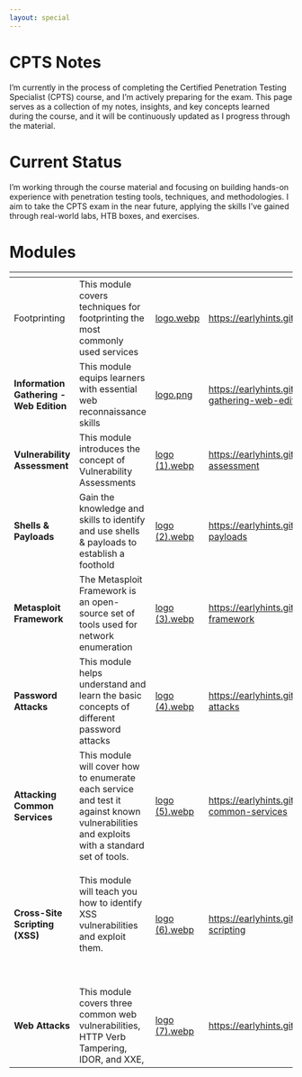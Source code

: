 ```yaml
---
layout: special
---
```


# CPTS Notes

I’m currently in the process of completing the Certified Penetration Testing Specialist (CPTS) course, and I’m actively preparing for the exam. This page serves as a collection of my notes, insights, and key concepts learned during the course, and it will be continuously updated as I progress through the material.

# Current Status

I’m working through the course material and focusing on building hands-on experience with penetration testing tools, techniques, and methodologies. I aim to take the CPTS exam in the near future, applying the skills I’ve gained through real-world labs, HTB boxes, and exercises.

# Modules

<table data-view="cards"><thead><tr><th></th><th></th><th data-hidden data-card-cover data-type="files"></th><th data-hidden data-card-target data-type="content-ref"></th></tr></thead><tbody><tr><td>Footprinting</td><td>This module covers techniques for footprinting the most commonly used services</td><td><a href=".gitbook/assets/logo.webp">logo.webp</a></td><td><a href="https://earlyhints.github.io/CPTS/footprinting">https://earlyhints.github.io/CPTS/footprinting</a></td></tr><tr><td><strong>Information Gathering - Web Edition</strong></td><td>This module equips learners with essential web reconnaissance skills</td><td><a href=".gitbook/assets/logo.png">logo.png</a></td><td><a href="https://earlyhints.github.io/CPTS/information-gathering-web-edition">https://earlyhints.github.io/CPTS/information-gathering-web-edition</a></td></tr><tr><td><strong>Vulnerability Assessment</strong></td><td>This module introduces the concept of Vulnerability Assessments</td><td><a href=".gitbook/assets/logo (1).webp">logo (1).webp</a></td><td><a href="https://earlyhints.github.io/CPTS/vulnerability-assessment">https://earlyhints.github.io/CPTS/vulnerability-assessment</a></td></tr><tr><td><strong>Shells &#x26; Payloads</strong></td><td>Gain the knowledge and skills to identify and use shells &#x26; payloads to establish a foothold</td><td><a href=".gitbook/assets/logo (2).webp">logo (2).webp</a></td><td><a href="https://earlyhints.github.io/CPTS/shells-and-payloads">https://earlyhints.github.io/CPTS/shells-and-payloads</a></td></tr><tr><td><strong>Metasploit Framework</strong></td><td>The Metasploit Framework is an open-source set of tools used for network enumeration</td><td><a href=".gitbook/assets/logo (3).webp">logo (3).webp</a></td><td><a href="https://earlyhints.github.io/CPTS/metasploit-framework">https://earlyhints.github.io/CPTS/metasploit-framework</a></td></tr><tr><td><strong>Password Attacks</strong></td><td>This module helps understand and learn the basic concepts of different password attacks</td><td><a href=".gitbook/assets/logo (4).webp">logo (4).webp</a></td><td><a href="https://earlyhints.github.io/CPTS/password-attacks">https://earlyhints.github.io/CPTS/password-attacks</a></td></tr><tr><td><strong>Attacking Common Services</strong></td><td>This module will cover how to enumerate each service and test it against known vulnerabilities and exploits with a standard set of tools.</td><td><a href=".gitbook/assets/logo (5).webp">logo (5).webp</a></td><td><a href="https://earlyhints.github.io/CPTS/attacking-common-services">https://earlyhints.github.io/CPTS/attacking-common-services</a></td></tr><tr><td><strong>Cross-Site Scripting (XSS)</strong></td><td><p>This module will teach you how to identify XSS vulnerabilities and exploit them.</p><p><br></p></td><td><a href=".gitbook/assets/logo (6).webp">logo (6).webp</a></td><td><a href="https://earlyhints.github.io/CPTS/cross-site-scripting">https://earlyhints.github.io/CPTS/cross-site-scripting</a></td></tr><tr><td><strong>Web Attacks</strong></td><td>This module covers three common web vulnerabilities, HTTP Verb Tampering, IDOR, and XXE,</td><td><a href=".gitbook/assets/logo (7).webp">logo (7).webp</a></td><td><a href="https://earlyhints.github.io/CPTS/web-attacks">https://earlyhints.github.io/CPTS/web-attacks</a></td></tr></tbody></table>

